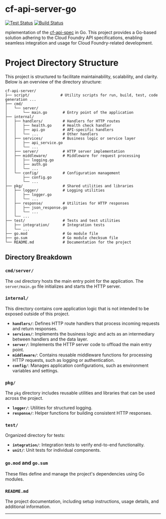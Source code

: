 # cf-api-server-go

[![Test Status](https://github.com/sklevenz/cf-api-server-go/actions/workflows/test.yaml/badge.svg)](https://github.com/sklevenz/cf-api-server-go/actions)
[![Build Status](https://github.com/sklevenz/cf-api-server-go/actions/workflows/build.yaml/badge.svg)](https://github.com/sklevenz/cf-api-server-go/actions)

mplementation of the [cf-api-spec](https://github.com/sklevenz/cf-api-spec) in Go. This project provides a Go-based solution adhering to the Cloud Foundry API specifications, enabling seamless integration and usage for Cloud Foundry-related development.

# Project Directory Structure

This project is structured to facilitate maintainability, scalability, and clarity. Below is an overview of the directory structure:

```
cf-api-server/
├── script/              # Utility scripts for run, build, test, code generation ...
├── cmd/
│   └── server/
│       └── main.go       # Entry point of the application
├── internal/
│   ├── handlers/         # Handlers for HTTP routes
│   │   ├── health.go     # Health check handler
│   │   ├── api.go        # API-specific handlers
│   │   └── ...           # Other handlers
│   ├── services/         # Business logic or service layer
│   │   ├── api_service.go
│   │   └── ...
│   ├── server/           # HTTP server implementation
│   ├── middleware/       # Middleware for request processing
│   │   ├── logging.go
│   │   ├── auth.go
│   │   └── ...
│   └── config/           # Configuration management
│       ├── config.go
│       └── ...
├── pkg/                  # Shared utilities and libraries
│   ├── logger/           # Logging utilities
│   │   ├── logger.go
│   │   └── ...
│   ├── response/         # Utilities for HTTP responses
│   │   ├── json_response.go
│   │   └── ...
│   └── ...
├── test/                 # Tests and test utilities
│   ├── integration/      # Integration tests
│   └── ...
├── go.mod                # Go module file
├── go.sum                # Go module checksum file
└── README.md             # Documentation for the project
```

## Directory Breakdown

### `cmd/server/`
The `cmd` directory hosts the main entry point for the application. The `server/main.go` file initializes and starts the HTTP server.

### `internal/`
This directory contains core application logic that is not intended to be exposed outside of this project.

- **`handlers/`**: Defines HTTP route handlers that process incoming requests and return responses.
- **`services/`**: Implements the business logic and acts as an intermediary between handlers and the data layer.
- **`server/`**: Implements the HTTP server code to offload the main entry point.
- **`middleware/`**: Contains reusable middleware functions for processing HTTP requests, such as logging or authentication.
- **`config/`**: Manages application configurations, such as environment variables and settings.

### `pkg/`
The `pkg` directory includes reusable utilities and libraries that can be used across the project. 

- **`logger/`**: Utilities for structured logging.
- **`response/`**: Helper functions for building consistent HTTP responses.

### `test/`
Organized directory for tests:
- **`integration/`**: Integration tests to verify end-to-end functionality.
- **`unit/`**: Unit tests for individual components.

### `go.mod` and `go.sum`
These files define and manage the project's dependencies using Go modules.

### `README.md`
The project documentation, including setup instructions, usage details, and additional information.

---
